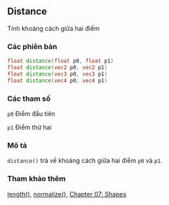 ## Distance
Tính khoảng cách giữa hai điểm

### Các phiên bản
```glsl
float distance(float p0, float p1)  
float distance(vec2 p0, vec2 p1)  
float distance(vec3 p0, vec3 p1)  
float distance(vec4 p0, vec4 p1)
```

### Các tham số
```p0``` Điểm đầu tiên

```p1``` Điểm thứ hai

### Mô tả
```distance()``` trả về khoảng cách giữa hai điểm ```p0``` và ```p1```.

<div class="codeAndCanvas" data="../07/circle-making.frag"></div>

### Tham khảo thêm

[length()](/glossary/?lan=vi&search=length), [normalize()](/glossary/?lan=vi&search=normalize), [Chapter 07: Shapes](/07/)
